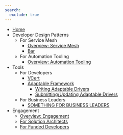 ```yaml
---
search:
  exclude: true
---
```


- [Home](index.md)
- Developer Design Patterns
    - For Service Mesh
        - [Overview: Service Mesh](design-patterns/for-service-mesh/overview-service-mesh.md)
        - [Bar](#)
    - For Automation Tooling
        - [Overview: Automation Tooling](#)
- Tools
    - For Developers
        - [VCert](tools/vcert/overview-vcert.md)
        - [Adaptable Framework](tools/adaptable-framework/overview-adaptable-framework.md)
            - [Writing Adaptable Drivers](tools/adaptable-framework/writing-adaptable-drivers.md)
            - [Submitting/Updating Adaptable Drivers](tools/adaptable-framework/submitting-your-adaptable-driver.md)
    - For Business Leaders
        - [SOMETHING FOR BUSINESS LEADERS](#)
- Engagement
    - [Overview: Engagement](engagement/overview-engagement.md)
    - [For Solution Architects](#)
    - [For Funded Developers](#)



